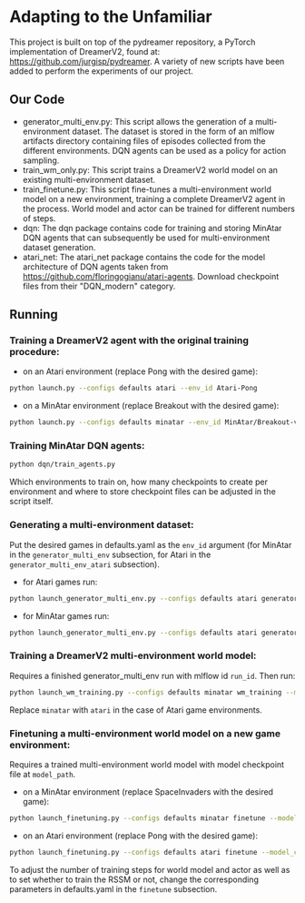 # Adapting to the Unfamiliar
This project is built on top of the pydreamer repository, a PyTorch implementation of DreamerV2, found at: https://github.com/jurgisp/pydreamer.
A variety of new scripts have been added to perform the experiments of our project.

## Our Code
- generator_multi_env.py: This script allows the generation of a multi-environment dataset.
The dataset is stored in the form of an mlflow artifacts directory containing files of episodes collected from the different environments. DQN agents can be used as a policy for action sampling.
- train_wm_only.py: This script trains a DreamerV2 world model on an existing multi-environment dataset.
- train_finetune.py: This script fine-tunes a multi-environment world model on a new environment, training a complete DreamerV2 agent in the process. World model and actor can be trained for different numbers of steps.
- dqn: The dqn package contains code for training and storing MinAtar DQN agents that can subsequently be used for multi-environment dataset generation.
- atari_net: The atari_net package contains the code for the model architecture of DQN agents taken from https://github.com/floringogianu/atari-agents. Download checkpoint files from their "DQN_modern" category.

## Running
### Training a DreamerV2 agent with the original training procedure:
- on an Atari environment (replace Pong with the desired game):
```sh
python launch.py --configs defaults atari --env_id Atari-Pong
```
- on a MinAtar environment (replace Breakout with the desired game):
```sh
python launch.py --configs defaults minatar --env_id MinAtar/Breakout-v0
```

### Training MinAtar DQN agents:
```sh
python dqn/train_agents.py
```
Which environments to train on, how many checkpoints to create per environment and where to store checkpoint files can be adjusted in the script itself.

### Generating a multi-environment dataset:
Put the desired games in defaults.yaml as the `env_id` argument (for MinAtar in the `generator_multi_env` subsection, for Atari in the `generator_multi_env_atari` subsection).
- for Atari games run:
```sh
python launch_generator_multi_env.py --configs defaults atari generator_multi_env_atari
```
- for MinAtar games run:
```sh
python launch_generator_multi_env.py --configs defaults atari generator_multi_env
```

### Training a DreamerV2 multi-environment world model:
Requires a finished generator_multi_env run with mlflow id `run_id`. Then run:
```sh
python launch_wm_training.py --configs defaults minatar wm_training --mlflow_run_id run_id
```
Replace `minatar` with `atari` in the case of Atari game environments.

### Finetuning a multi-environment world model on a new game environment:
Requires a trained multi-environment world model with model checkpoint file at `model_path`.
- on a MinAtar environment (replace SpaceInvaders with the desired game):
```sh
python launch_finetuning.py --configs defaults minatar finetune --model_checkpoint model_path --env_id MinAtar/SpaceInvaders-v0
```
- on an Atari environment (replace Pong with the desired game):
```sh
python launch_finetuning.py --configs defaults atari finetune --model_checkpoint model_path --env_id Atari-Pong
```
To adjust the number of training steps for world model and actor as well as to set whether to train the RSSM or not, change the corresponding parameters in defaults.yaml in the `finetune` subsection.